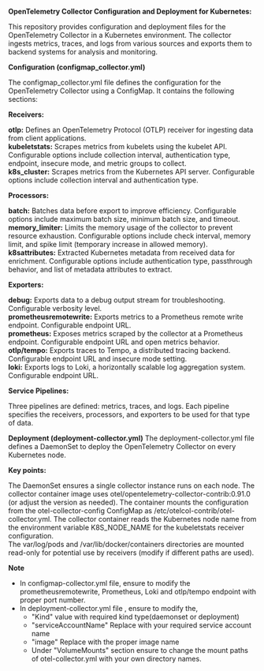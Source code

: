 **OpenTelemetry Collector Configuration and Deployment for Kubernetes:**

This repository provides configuration and deployment files for the OpenTelemetry Collector in a Kubernetes environment. The collector ingests metrics, traces, and logs from various sources and exports them to backend systems for analysis and monitoring.

**Configuration (configmap_collector.yml)**

The configmap_collector.yml file defines the configuration for the OpenTelemetry Collector using a ConfigMap. It contains the following sections:

**Receivers:**

**otlp:** Defines an OpenTelemetry Protocol (OTLP) receiver for ingesting data from client applications.<br>
**kubeletstats:** Scrapes metrics from kubelets using the kubelet API. Configurable options include collection interval, authentication type, endpoint, insecure mode, and metric groups to collect.<br>
**k8s_cluster:** Scrapes metrics from the Kubernetes API server. Configurable options include collection interval and authentication type.

**Processors:**

**batch:** Batches data before export to improve efficiency. Configurable options include maximum batch size, minimum batch size, and timeout.<br>
**memory_limiter:** Limits the memory usage of the collector to prevent resource exhaustion. Configurable options include check interval, memory limit, and spike limit (temporary increase in allowed memory).<br>
**k8sattributes:** Extracted Kubernetes metadata from received data for enrichment. Configurable options include authentication type, passthrough behavior, and list of metadata attributes to extract.

**Exporters:**

**debug:** Exports data to a debug output stream for troubleshooting. Configurable verbosity level.<br>
**prometheusremotewrite:** Exports metrics to a Prometheus remote write endpoint. Configurable endpoint URL.<br>
**prometheus:** Exposes metrics scraped by the collector at a Prometheus endpoint. Configurable endpoint URL and open metrics behavior.<br>
**otlp/tempo:** Exports traces to Tempo, a distributed tracing backend. Configurable endpoint URL and insecure mode setting.<br>
**loki:** Exports logs to Loki, a horizontally scalable log aggregation system. Configurable endpoint URL.

**Service Pipelines:**

Three pipelines are defined: metrics, traces, and logs. Each pipeline specifies the receivers, processors, and exporters to be used for that type of data.

**Deployment (deployment-collector.yml)**
The deployment-collector.yml file defines a DaemonSet to deploy the OpenTelemetry Collector on every Kubernetes node.

**Key points:**

The DaemonSet ensures a single collector instance runs on each node.
The collector container image uses otel/opentelemetry-collector-contrib:0.91.0 (or adjust the version as needed).
The container mounts the configuration from the otel-collector-config ConfigMap as /etc/otelcol-contrib/otel-collector.yml.
The collector container reads the Kubernetes node name from the environment variable K8S_NODE_NAME for the kubeletstats receiver configuration.<br>
The var/log/pods and /var/lib/docker/containers directories are mounted read-only for potential use by receivers (modify if different paths are used).

**Note**
* In configmap-collector.yml file, ensure to modify the prometheusremotewrite, Prometheus, Loki and otlp/tempo endpoint with proper port number. <br>
* In deployment-collector.yml file , ensure to modify the,
   - "Kind" value with required kind type(daemonset or deployment)
   - "serviceAccountName" Replace with your required service account name
   - "image" Replace with the proper image name
   - Under "VolumeMounts" section ensure to change the mount paths of otel-collector.yml  with your own directory names.
  
